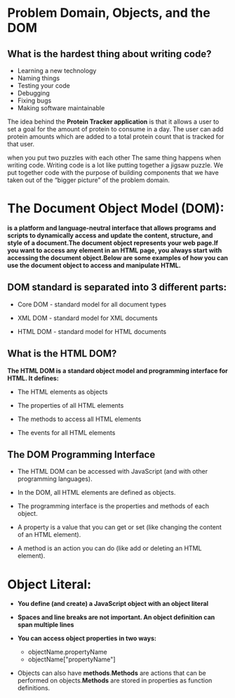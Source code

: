 # Problem Domain, Objects, and the DOM



## What is the hardest thing about writing code?
- Learning a new technology
- Naming things
- Testing your code
- Debugging
- Fixing bugs
- Making software maintainable

The idea behind the **Protein Tracker application** is that it allows a user to set a goal for the amount of protein to consume in a day.  The user can add protein amounts which are added to a total protein count that is tracked for that user.


when you put two puzzles with each other The same thing happens when writing code.  Writing code is a lot like putting together a jigsaw puzzle.  We put together code with the purpose of building components that we have taken out of the “bigger picture” of the problem domain.



# The Document Object Model (DOM):

**is a platform and language-neutral interface that allows programs and scripts to dynamically access and update the content, structure, and style of a document.The document object represents your web page.If you want to access any element in an HTML page, you always start with accessing the document object.Below are some examples of how you can use the document object to access and manipulate HTML.**


## DOM standard is separated into 3 different parts:

- Core DOM - standard model for all document types

- XML DOM - standard model for XML documents

- HTML DOM - standard model for HTML documents





## What is the HTML DOM?

 
**The HTML DOM is a standard object model and programming interface for HTML. It defines:**


- The HTML elements as objects

- The properties of all HTML elements

- The methods to access all HTML elements

- The events for all HTML elements

## The DOM Programming Interface
- The HTML DOM can be accessed with JavaScript (and with other programming languages).

- In the DOM, all HTML elements are defined as objects.

- The programming interface is the properties and methods of each object.

- A property is a value that you can get or set (like changing the content of an HTML element).

- A method is an action you can do (like add or deleting an HTML element).


# Object Literal:
- **You define (and create) a JavaScript object with an object literal**
- **Spaces and line breaks are not important. An object definition can span multiple lines**

- **You can access object properties in two ways:**
  - objectName.propertyName
  - objectName["propertyName"]
- Objects can also have **methods**.**Methods** are actions that can be performed on objects.**Methods** are stored in properties as function definitions.